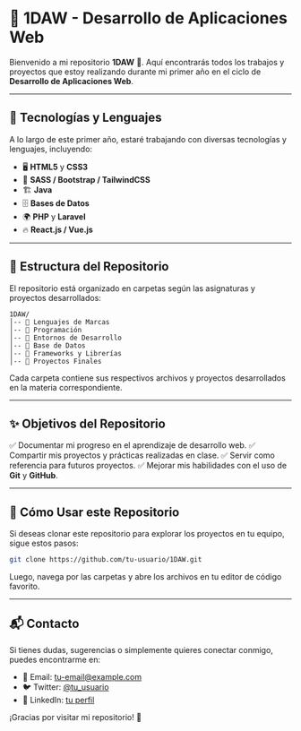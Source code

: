 # 📌 1DAW - Desarrollo de Aplicaciones Web

Bienvenido a mi repositorio **1DAW** 📂. Aquí encontrarás todos los trabajos y proyectos que estoy realizando durante mi primer año en el ciclo de **Desarrollo de Aplicaciones Web**.

---

## 🚀 Tecnologías y Lenguajes
A lo largo de este primer año, estaré trabajando con diversas tecnologías y lenguajes, incluyendo:

- 🖥️ **HTML5** y **CSS3**
- 🎨 **SASS / Bootstrap / TailwindCSS**
- 🏗️ **Java**
- 🗄️ **Bases de Datos**
- 🌍 **PHP** y **Laravel**
- 🔥 **React.js / Vue.js**

---

## 📁 Estructura del Repositorio
El repositorio está organizado en carpetas según las asignaturas y proyectos desarrollados:

```
1DAW/
│-- 📂 Lenguajes de Marcas
│-- 📂 Programación
│-- 📂 Entornos de Desarrollo
│-- 📂 Base de Datos
│-- 📂 Frameworks y Librerías
│-- 📂 Proyectos Finales
```

Cada carpeta contiene sus respectivos archivos y proyectos desarrollados en la materia correspondiente.

---

## ✨ Objetivos del Repositorio
✅ Documentar mi progreso en el aprendizaje de desarrollo web.
✅ Compartir mis proyectos y prácticas realizadas en clase.
✅ Servir como referencia para futuros proyectos.
✅ Mejorar mis habilidades con el uso de **Git** y **GitHub**.

---

## 📌 Cómo Usar este Repositorio
Si deseas clonar este repositorio para explorar los proyectos en tu equipo, sigue estos pasos:

```bash
git clone https://github.com/tu-usuario/1DAW.git
```

Luego, navega por las carpetas y abre los archivos en tu editor de código favorito.

---

## 📬 Contacto
Si tienes dudas, sugerencias o simplemente quieres conectar conmigo, puedes encontrarme en:
- 📧 Email: [tu-email@example.com](mailto:tu-email@example.com)
- 🐦 Twitter: [@tu_usuario](https://twitter.com/tu_usuario)
- 💼 LinkedIn: [tu perfil](https://www.linkedin.com/in/tu-perfil)

¡Gracias por visitar mi repositorio! 🚀

